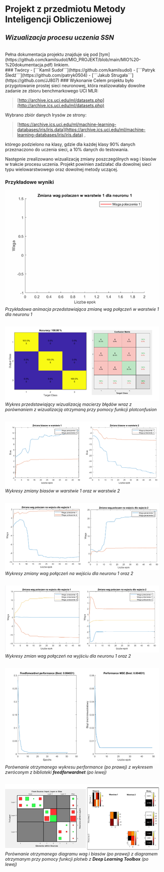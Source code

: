 # Projekt z przedmiotu Metody Inteligencji Obliczeniowej
## *Wizualizacja procesu uczenia SSN*
<br />
Pełna dokumentacja projektu znajduje się pod [tym](https://github.com/kamilsudol/MIO_PROJEKT/blob/main/MIO%20-%20dokumentacja.pdf) linkiem.
<br />
### Twórcy
 - [```Kamil Sudoł```](https://github.com/kamilsudol)
 - [```Patryk Śledź```](https://github.com/patryk0504)
 - [```Jakub Strugała```](https://github.com/JJ807)
### Wykonanie
Celem projektu było przygotowanie prostej sieci neuronowej, która realizowałaby dowolne zadanie ze zbioru benchmarkowego UCI MLR:

> [http://archive.ics.uci.edu/ml/datasets.php](http://archive.ics.uci.edu/ml/datasets.php)



Wybrano zbiór danych Irysów ze strony:
> [https://archive.ics.uci.edu/ml/machine-learning-databases/iris/iris.data](https://archive.ics.uci.edu/ml/machine-learning-databases/iris/iris.data) ,

którego podzielono na klasy, gdzie dla każdej klasy 90% danych przeznaczono do uczenia sieci, a 10% danych do testowania.

Następnie zrealizowano wizualizację zmiany poszczególnych wag i biasów w trakcie procesu uczenia. Projekt powinien zadziałać dla dowolnej sieci typu wielowarstwowego oraz dowolnej metody uczącej.
### Przykładowe wyniki

![Zmiany wag połączeń](https://github.com/kamilsudol/MIO_PROJEKT/blob/main/pics/wagi_polaczen_w1_n1.gif)
<br />
*Przykładowa animacja przedstawiająca zmianę wag połączeń w warstwie 1 dla neuronu 1*
<br />
<br />

![Confusion matrix](https://github.com/kamilsudol/MIO_PROJEKT/blob/main/pics/conf.png)
<br />
*Wykres przedstawiający wizualizację macierzy błędów wraz z porównaniem z wizualizacją otrzymaną przy pomocy funkcji plotconfusion*
<br />
<br />

![Bias](https://github.com/kamilsudol/MIO_PROJEKT/blob/main/pics/bias.png)
<br />
*Wykresy zmiany biasów w warstwie 1 oraz w warstwie 2*
<br />
<br />

![Wejscie](https://github.com/kamilsudol/MIO_PROJEKT/blob/main/pics/wejscie.png)
<br />
*Wykresy zmiany wag połączeń na wejściu dla neuronu 1 oraz 2*
<br />
<br />

![Wyjscie](https://github.com/kamilsudol/MIO_PROJEKT/blob/main/pics/wyjscie.png)
<br />
*Wykresy zmian wag połączeń na wyjściu dla neuronu 1 oraz 2*
<br />
<br />

![Performance](https://github.com/kamilsudol/MIO_PROJEKT/blob/main/pics/perf.png)
<br />
*Porównanie otrzymanego wykresu performance (po prawej) z wykresem zwróconym z biblioteki **feedforwardnet** (po lewej)*
<br />
<br />

![Heatmap](https://github.com/kamilsudol/MIO_PROJEKT/blob/main/pics/heatmap.png)
<br />
*Porównanie otrzymanego diagramu wag i biasów (po prawej) z diagramem otrzymanym przy pomocy funkcji plotwb  z **Deep Learning Toolbox** (po lewej)*
